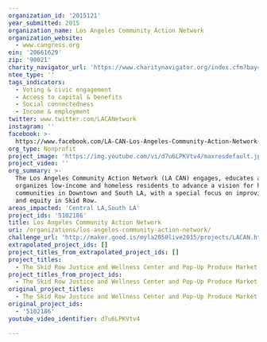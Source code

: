 ```yaml
---
organization_id: '2015121'
year_submitted: 2015
organization_name: Los Angeles Community Action Network
organization_website:
  - www.cangress.org
ein: '20661629'
zip: '90021'
charity_navigator_url: 'https://www.charitynavigator.org/index.cfm?bay=search.profile&ein=20661629'
ntee_type: ''
tags_indicators:
  - Voting & civic engagement
  - Access to capital & benefits
  - Social connectedness
  - Income & employment
twitter: www.twitter.com/LACANetwork
instagram: ''
facebook: >-
  https://www.facebook.com/LA-CAN-Los-Angeles-Community-Action-Network-150256427472/timeline/
org_type: Nonprofit
project_image: 'https://img.youtube.com/vi/d7u6LPKVtv4/maxresdefault.jpg'
project_video: ''
org_summary: >-
  The Los Angeles Community Action Network (LA CAN) engages, educates and
  organizes low-income and homeless residents to advance a vision for healthy
  communities in Downtown and South LA, with a special focus on improving health
  and equity in Skid Row.
areas_impacted: 'Central LA,South LA'
project_ids: '5102186'
title: Los Angeles Community Action Network
uri: /organizations/los-angeles-community-action-network/
challenge_url: 'http://maker.good.is/myla2050live2015/projects/LACAN.html'
extrapolated_project_ids: []
project_titles_from_extrapolated_project_ids: []
project_titles:
  - The Skid Row Justice and Wellness Center and Pop-Up Produce Market
project_titles_from_project_ids:
  - The Skid Row Justice and Wellness Center and Pop-Up Produce Market
original_project_titles:
  - The Skid Row Justice and Wellness Center and Pop-Up Produce Market
original_project_ids:
  - '5102186'
youtube_video_identifier: d7u6LPKVtv4

---
```

